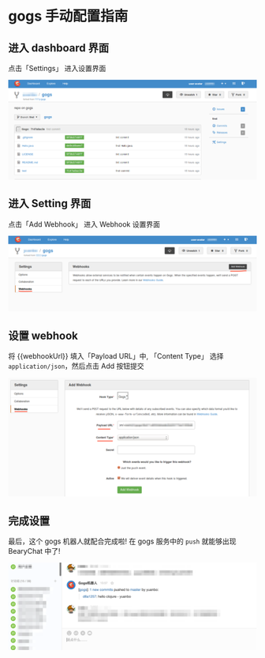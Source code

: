 # gogs 手动配置指南

## 进入 dashboard 界面
 点击「Settings」 进入设置界面

![](/images/tutorial/gogs_dashboard.png)

## 进入 Setting 界面
 点击「Add Webhook」 进入 Webhook 设置界面

![](/images/tutorial/gogs_setting.png)

## 设置 webhook

将 {{webhookUrl}} 填入「Payload URL」中, 「Content Type」 选择 `application/json`，然后点击 Add 按钮提交

![](/images/tutorial/gogs_webhook.png)

## 完成设置

最后，这个 gogs 机器人就配合完成啦! 在 gogs 服务中的 `push` 就能够出现 BearyChat 中了!

![](/images/tutorial/gogs_bearychat.png)
